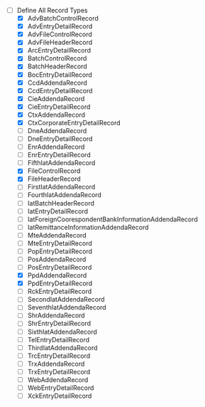 - [ ] Define All Record Types
  - [x] AdvBatchControlRecord
  - [x] AdvEntryDetailRecord
  - [x] AdvFileControlRecord
  - [x] AdvFileHeaderRecord
  - [x] ArcEntryDetailRecord
  - [x] BatchControlRecord
  - [x] BatchHeaderRecord
  - [x] BocEntryDetailRecord
  - [x] CcdAddendaRecord
  - [x] CcdEntryDetailRecord
  - [x] CieAddendaRecord
  - [x] CieEntryDetailRecord
  - [x] CtxAddendaRecord
  - [x] CtxCorporateEntryDetailRecord
  - [ ] DneAddendaRecord
  - [ ] DneEntryDetailRecord
  - [ ] EnrAddendaRecord
  - [ ] EnrEntryDetailRecord
  - [ ] FifthIatAddendaRecord
  - [x] FileControlRecord
  - [x] FileHeaderRecord
  - [ ] FirstIatAddendaRecord
  - [ ] FourthIatAddendaRecord
  - [ ] IatBatchHeaderRecord
  - [ ] IatEntryDetailRecord
  - [ ] IatForeignCoorespondentBankInformationAddendaRecord
  - [ ] IatRemittanceInformationAddendaRecord
  - [ ] MteAddendaRecord
  - [ ] MteEntryDetailRecord
  - [ ] PopEntryDetailRecord
  - [ ] PosAddendaRecord
  - [ ] PosEntryDetailRecord
  - [x] PpdAddendaRecord
  - [x] PpdEntryDetailRecord
  - [ ] RckEntryDetailRecord
  - [ ] SecondIatAddendaRecord
  - [ ] SeventhIatAddendaRecord
  - [ ] ShrAddendaRecord
  - [ ] ShrEntryDetailRecord
  - [ ] SixthIatAddendaRecord
  - [ ] TelEntryDetailRecord
  - [ ] ThirdIatAddendaRecord
  - [ ] TrcEntryDetailRecord
  - [ ] TrxAddendaRecord
  - [ ] TrxEntryDetailRecord
  - [ ] WebAddendaRecord
  - [ ] WebEntryDetailRecord
  - [ ] XckEntryDetailRecord
